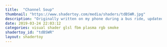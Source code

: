 ```yaml
---
title:  "Channel Soup"
thumbnail: "https://www.shadertoy.com/media/shaders/tdBSWR.jpg"
description: "Originally written on my phone during a bus ride, updated a bit later."
date: 2019-03-24 22:03:12
categories: visual shader glsl fbm plasma rgb smoke
shadertoy_id: "tdBSWR" 
layout: shadertoy
---
```

